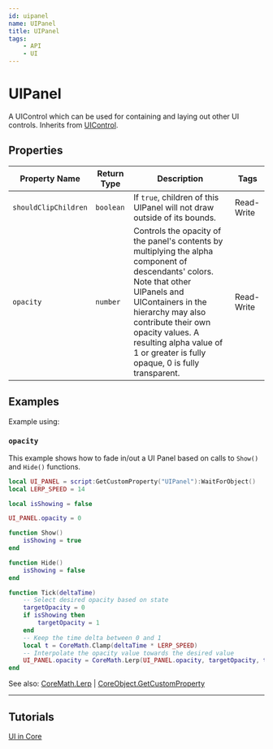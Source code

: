 ```yaml
---
id: uipanel
name: UIPanel
title: UIPanel
tags:
    - API
    - UI
---
```


# UIPanel

A UIControl which can be used for containing and laying out other UI controls. Inherits from [UIControl](uicontrol.md).

## Properties

| Property Name | Return Type | Description | Tags |
| -------- | ----------- | ----------- | ---- |
| `shouldClipChildren` | `boolean` | If `true`, children of this UIPanel will not draw outside of its bounds. | Read-Write |
| `opacity` | `number` | Controls the opacity of the panel's contents by multiplying the alpha component of descendants' colors. Note that other UIPanels and UIContainers in the hierarchy may also contribute their own opacity values. A resulting alpha value of 1 or greater is fully opaque, 0 is fully transparent. | Read-Write |

## Examples

Example using:

### `opacity`

This example shows how to fade in/out a UI Panel based on calls to `Show()` and `Hide()` functions.

```lua
local UI_PANEL = script:GetCustomProperty("UIPanel"):WaitForObject()
local LERP_SPEED = 14

local isShowing = false

UI_PANEL.opacity = 0

function Show()
    isShowing = true
end

function Hide()
    isShowing = false
end

function Tick(deltaTime)
    -- Select desired opacity based on state
    targetOpacity = 0
    if isShowing then
        targetOpacity = 1
    end
    -- Keep the time delta between 0 and 1
    local t = CoreMath.Clamp(deltaTime * LERP_SPEED)
    -- Interpolate the opacity value towards the desired value
    UI_PANEL.opacity = CoreMath.Lerp(UI_PANEL.opacity, targetOpacity, t)
end
```

See also: [CoreMath.Lerp](coremath.md) | [CoreObject.GetCustomProperty](coreobject.md)

---

## Tutorials

[UI in Core](../references/ui.md)
